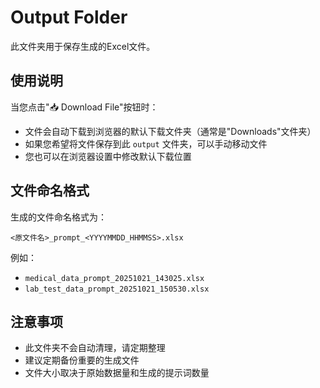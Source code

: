 # Output Folder

此文件夹用于保存生成的Excel文件。

## 使用说明

当您点击"📥 Download File"按钮时：

- 文件会自动下载到浏览器的默认下载文件夹（通常是"Downloads"文件夹）
- 如果您希望将文件保存到此 `output` 文件夹，可以手动移动文件
- 您也可以在浏览器设置中修改默认下载位置

## 文件命名格式

生成的文件命名格式为：
```
<原文件名>_prompt_<YYYYMMDD_HHMMSS>.xlsx
```

例如：
- `medical_data_prompt_20251021_143025.xlsx`
- `lab_test_data_prompt_20251021_150530.xlsx`

## 注意事项

- 此文件夹不会自动清理，请定期整理
- 建议定期备份重要的生成文件
- 文件大小取决于原始数据量和生成的提示词数量
